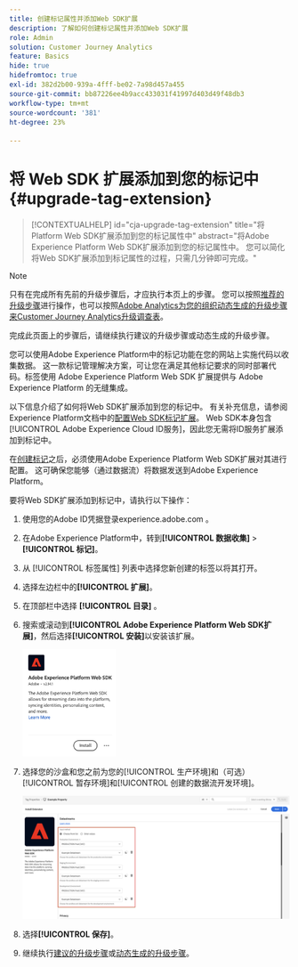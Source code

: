 ```yaml
---
title: 创建标记属性并添加Web SDK扩展
description: 了解如何创建标记属性并添加Web SDK扩展
role: Admin
solution: Customer Journey Analytics
feature: Basics
hide: true
hidefromtoc: true
exl-id: 382d2b00-939a-4fff-be02-7a98d457a455
source-git-commit: bb87226ee4b9acc433031f41997d403d49f48db3
workflow-type: tm+mt
source-wordcount: '381'
ht-degree: 23%

---
```


# 将 Web SDK 扩展添加到您的标记中 {#upgrade-tag-extension}

<!-- markdownlint-disable MD034 -->

>[!CONTEXTUALHELP]
>id="cja-upgrade-tag-extension"
>title="将Platform Web SDK扩展添加到您的标记属性中"
>abstract="将Adobe Experience Platform Web SDK扩展添加到您的标记属性中。 您可以简化将Web SDK扩展添加到标记属性的过程，只需几分钟即可完成。"

<!-- markdownlint-enable MD034 -->

>[!NOTE]
> 
>只有在完成所有先前的升级步骤后，才应执行本页上的步骤。 您可以按照[推荐的升级步骤](/help/getting-started/cja-upgrade/cja-upgrade-recommendations.md#recommended-upgrade-steps-for-most-organizations)进行操作，也可以按照[Adobe Analytics为您的组织动态生成的升级步骤来Customer Journey Analytics升级调查表](https://gigazelle.github.io/cja-ttv/)。
>
>完成此页面上的步骤后，请继续执行建议的升级步骤或动态生成的升级步骤。

您可以使用Adobe Experience Platform中的标记功能在您的网站上实施代码以收集数据。 这一款标记管理解决方案，可让您在满足其他标记要求的同时部署代码。标签使用 Adobe Experience Platform Web SDK 扩展提供与 Adobe Experience Platform 的无缝集成。

以下信息介绍了如何将Web SDK扩展添加到您的标记中。 有关补充信息，请参阅Experience Platform文档中的[配置Web SDK标记扩展](https://experienceleague.adobe.com/en/docs/experience-platform/tags/extensions/client/web-sdk/web-sdk-extension-configuration)。 Web SDK本身包含[!UICONTROL Adobe Experience Cloud ID服务]，因此您无需将ID服务扩展添加到标记中。

在[创建标记](/help/getting-started/cja-upgrade/cja-upgrade-tag-property.md)之后，必须使用Adobe Experience Platform Web SDK扩展对其进行配置。 这可确保您能够（通过数据流）将数据发送到Adobe Experience Platform。

要将Web SDK扩展添加到标记中，请执行以下操作：

1. 使用您的Adobe ID凭据登录experience.adobe.com 。

1. 在Adobe Experience Platform中，转到&#x200B;**[!UICONTROL 数据收集]** > **[!UICONTROL 标记]**。

1. 从 [!UICONTROL 标签属性] 列表中选择您新创建的标签以将其打开。

1. 选择左边栏中的&#x200B;**[!UICONTROL 扩展]**。

1. 在顶部栏中选择 **[!UICONTROL 目录]** 。

1. 搜索或滚动到&#x200B;**[!UICONTROL Adobe Experience Platform Web SDK扩展]**，然后选择&#x200B;**[!UICONTROL 安装]**&#x200B;以安装该扩展。

   <img src="assets/aepwebsdk-extension.png" width="35%"/>

1. 选择您的沙盒和您之前为您的[!UICONTROL 生产环境]和（可选）[!UICONTROL 暂存环境]和[!UICONTROL 创建的数据流开发环境]。

   ![AEP Web SDK 扩展配置](assets/aepwebsk-extension-datastreams.png)

1. 选择&#x200B;**[!UICONTROL 保存]**。

1. 继续执行[建议的升级步骤](/help/getting-started/cja-upgrade/cja-upgrade-recommendations.md#recommended-upgrade-steps-for-most-organizations)或[动态生成的升级步骤](https://gigazelle.github.io/cja-ttv/)。
